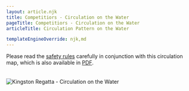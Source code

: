 ```yaml
---
layout: article.njk
title: Competitiors - Circulation on the Water
pageTitle: Competitiors - Circulation on the Water
articleTitle: Circulation Pattern on the Water

templateEngineOverride: njk,md
---
```

   <p>Please read the <a href="/safety/">safety
          rules</a> carefully in conjunction with this circulation
          map, which is also available in <a href="/pdfs/KingstonRegattaCirculationMap.pdf">PDF</a>.</p>
        <img src="/images/Circulation.gif" alt="Kingston Regatta - Circulation on the Water" style="margin-top:20px">  


